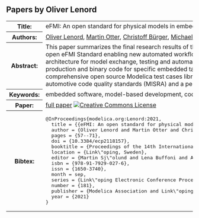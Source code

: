 ## Papers by Oliver Lenord
<table><tr><th>Title:</th>
<td>eFMI: An open standard for physical models in embedded software</td>
</tr>
<tr><th>Authors:</th>
<td>
<a href="/proceedings/authors/OliverLenord">Oliver Lenord</a>, <a href="/proceedings/authors/MartinOtter">Martin Otter</a>, <a href="/proceedings/authors/ChristoffBurger">Christoff Bürger</a>, <a href="/proceedings/authors/MichaelHussmann">Michael Hussmann</a>, <a href="/proceedings/authors/PierreLeBihan">Pierre Le Bihan</a>, <a href="/proceedings/authors/JorgNiere">Jörg Niere</a>, <a href="/proceedings/authors/AndreasPfeiffer">Andreas Pfeiffer</a>, <a href="/proceedings/authors/RobertReicherdt">Robert Reicherdt</a> and <a href="/proceedings/authors/KaiWerther">Kai Werther</a></td>
</tr>
<tr><th>Abstract:</th>
<td>This paper summarizes the final research results of the ITEA3 project EMPHYSIS (embedded systems with physical models in the production code software). Its core achievement is the new open eFMI Standard enabling new automated workflows from high level physical models to automotive compliant embedded software. eFMI (FMI for embedded systems) defines a container architecture for model exchange, testing and automatic model transformations. Multiple representations from a high-level intermediate representation of sampled algorithms (GALEC) to production and binary code for specific embedded targets are maintained in a traceable workspace. The successful integration of the developed eFMI tooling is demonstrated by a comprehensive open source Modelica test cases library and industrial demonstrators. The readiness of the proposed approach is proven by compliance checks according to common automotive code quality standards (MISRA) and a performance benchmark in terms of runtime and resource demand in comparison with state of the art hand coded solutions.</td></tr>
<tr><th>Keywords:</th>
<td>embedded software, model-based development, code generation, model exchange, Modelica, FMI, eFMI</td></tr>
<tr><th>Paper:</th>
<td><a href="https://doi.org/10.3384/ecp2118157">full paper</a> <a rel="license" href="http://creativecommons.org/licenses/by/4.0/"><img alt="Creative Commons License" style="border-width:0" src="https://i.creativecommons.org/l/by/4.0/88x31.png" /></a></td>
</tr>
<tr><th>Bibtex:</th>
<td><pre>
@InProceedings{modelica.org:Lenord:2021,
  title = {{eFMI: An open standard for physical models in embedded software}},
  author = {Oliver Lenord and Martin Otter and Christoff B\&quot;urger and Michael Hussmann and Pierre Le Bihan and J\&quot;org Niere and Andreas Pfeiffer and Robert Reicherdt and Kai Werther},
  pages = {57--71},
  doi = {10.3384/ecp2118157},
  booktitle = {Proceedings of the 14th International Modelica Conference},
  location = {Link\&quot;oping, Sweden},
  editor = {Martin Sj\&quot;olund and Lena Buffoni and Adrian Pop and Lennart Ochel},
  isbn = {978-91-7929-027-6},
  issn = {1650-3740},
  month = sep,
  series = {Link\&quot;oping Electronic Conference Proceedings},
  number = {181},
  publisher = {Modelica Association and Link\&quot;oping University Electronic Press},
  year = {2021}
}
</pre></td></tr>
</table><br>
